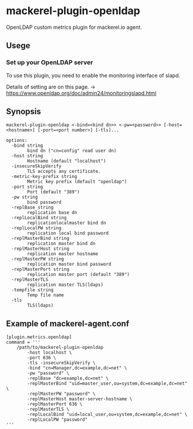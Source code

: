 mackerel-plugin-openldap
====

OpenLDAP custom metrics plugin for mackerel.io agent.

## Usege


### Set up your OpenLDAP server

To use this plugin, you need to enable the monitoring interface of slapd.

Details of setting are on this page. -> https://www.openldap.org/doc/admin24/monitoringslapd.html

## Synopsis

```shell
mackerel-plugin-openldap <-bind=<bind dn>> <-pw=<password>> [-host=<hostname>] [-port=<port number>] [-tls]...

options:
  -bind string
    	bind dn ("cn=config" read user dn)
  -host string
    	Hostname (default "localhost")
  -insecureSkipVerify
    	TLS accepts any certificate.
  -metric-key-prefix string
    	Metric key prefix (default "openldap")
  -port string
    	Port (default "389")
  -pw string
    	bind password
  -replBase string
    	replication base dn
  -replLocalBind string
    	replicationlocalmaster bind dn
  -replLocalPW string
    	replication local bind password
  -replMasterBind string
    	replication master bind dn
  -replMasterHost string
    	replication master hostname
  -replMasterPW string
    	replication master bind password
  -replMasterPort string
    	replication master port (default "389")
  -replMasterTLS
    	replication master TLS(ldaps)
  -tempfile string
    	Temp file name
  -tls
    	TLS(ldaps)
```
## Example of mackerel-agent.conf

```
[plugin.metrics.openldap]
command = '''
	/path/to/mackerel-plugin-openldap 
		-host localhost \
		-port 636 \
		-tls -insecureSkipVerify \
		-bind "cn=Manager,dc=example,dc=net" \
		-pw "password" \
		-replBase "dc=example,dc=net" \
		-replMasterBind "uid=master_user,ou=system,dc=example,dc=net" \
		-replMasterPW "password" \
		-replMasterHost master-server-hostname \
		-replMasterPort 636 \
		-replMasterTLS \
		-replLocalBind "uid=local_user,ou=system,dc=example,dc=net" \
		-replLocalPW "password"
'''
```


